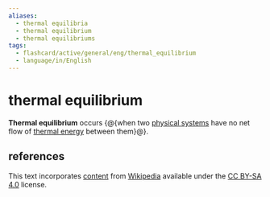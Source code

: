 ```yaml
---
aliases:
  - thermal equilibria
  - thermal equilibrium
  - thermal equilibriums
tags:
  - flashcard/active/general/eng/thermal_equilibrium
  - language/in/English
---
```


# thermal equilibrium

__Thermal equilibrium__ occurs {@{when two [physical systems](physical%20system.md) have no net flow of [thermal energy](thermal%20energy.md) between them}@}. <!--SR:!2025-01-08,245,270-->

## references

This text incorporates [content](https://en.wikipedia.org/wiki/thermal_equilibrium) from [Wikipedia](Wikipedia.md) available under the [CC BY-SA 4.0](https://creativecommons.org/licenses/by-sa/4.0/) license.
